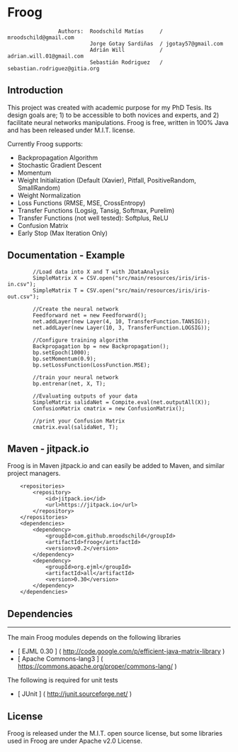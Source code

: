 # Froog
                    Authors:  Roodschild Matías     / mroodschild@gmail.com
                              Jorge Gotay Sardiñas  / jgotay57@gmail.com
                              Adrián Will           / adrian.will.01@gmail.com
                              Sebastián Rodriguez   / sebastian.rodriguez@gitia.org
                            

## Introduction

This project was created with academic purpose for my PhD Tesis. Its design goals are; 1) to be accessible to both novices and experts, and 2) facilitate neural networks manipulations. Froog is free, written in 100% Java and has been released under M.I.T. license.

Currently Froog supports:

* Backpropagation Algorithm
* Stochastic Gradient Descent
* Momentum
* Weight Initialization (Default (Xavier), Pitfall, PositiveRandom, SmallRandom)
* Weight Normalization
* Loss Functions (RMSE, MSE, CrossEntropy)
* Transfer Functions (Logsig, Tansig, Softmax, Purelim)
* Transfer Functions (not well tested): Softplus, ReLU
* Confusion Matrix
* Early Stop (Max Iteration Only)

## Documentation - Example

```
        //Load data into X and T with JDataAnalysis
        SimpleMatrix X = CSV.open("src/main/resources/iris/iris-in.csv");
        SimpleMatrix T = CSV.open("src/main/resources/iris/iris-out.csv");

        //Create the neural network
        Feedforward net = new Feedforward();
        net.addLayer(new Layer(4, 10, TransferFunction.TANSIG));
        net.addLayer(new Layer(10, 3, TransferFunction.LOGSIG));

        //Configure training algorithm
        Backpropagation bp = new Backpropagation();
        bp.setEpoch(1000);
        bp.setMomentum(0.9);
        bp.setLossFunction(LossFunction.MSE);

        //train your neural network
        bp.entrenar(net, X, T);
        
        //Evaluating outputs of your data
        SimpleMatrix salidaNet = Compite.eval(net.outputAll(X));
        ConfusionMatrix cmatrix = new ConfusionMatrix();
        
        //print your Confusion Matrix
        cmatrix.eval(salidaNet, T);
```

## Maven - jitpack.io

Froog is in Maven jitpack.io and can easily be added to Maven, and similar project managers.

```
    <repositories>
        <repository>
            <id>jitpack.io</id>
            <url>https://jitpack.io</url>
        </repository>
    </repositories> 
    <dependencies>
        <dependency>
            <groupId>com.github.mroodschild</groupId>
            <artifactId>froog</artifactId>
            <version>v0.2</version>
        </dependency>
        <dependency>
            <groupId>org.ejml</groupId>
            <artifactId>all</artifactId>
            <version>0.30</version>
        </dependency>
    </dependencies>
```


## Dependencies
-----------------------------------------

The main Froog modules depends on the following libraries

- [ EJML 0.30         ]  ( http://code.google.com/p/efficient-java-matrix-library )
- [ Apache Commons-lang3          ]  ( https://commons.apache.org/proper/commons-lang/ )

The following is required for unit tests

- [ JUnit   ]       ( http://junit.sourceforge.net/                           )

## License

Froog is released under the M.I.T. open source license, but some libraries used in Froog are under Apache v2.0 License.
